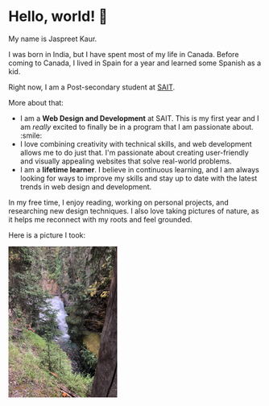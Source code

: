  # Hello, world! 👋
<p>My name is Jaspreet Kaur.</p>
<p>I was born in India, but I have spent most of my life in Canada.
Before coming to Canada, I lived in Spain for a year and learned some Spanish as a kid.</p>
Right now, I am a Post-secondary student at <a href= "https://www.sait.ca/"> SAIT</a>.
<p>More about that:</p>
<ul>
   <li>I am a <strong>Web Design and Development</strong> at SAIT. This is my first year and I am <em>really</em> excited to finally be in a program that I am passionate about. :smile:</li>
   <li>I love combining creativity with technical skills, and web development allows me to do just that. I'm passionate about creating user-friendly and visually appealing websites that solve real-world problems.</li>
   <li>I am a <strong>lifetime learner</strong>. I believe in continuous learning, and I am always looking for ways to improve my skills and stay up to date with the latest trends in web design and development.</li>
</ul>
<p>In my free time, I enjoy reading, working on personal projects, and researching new design techniques. I also love taking pictures of nature, as it helps me reconnect with my roots and feel grounded.</p>
<p>Here is a picture I took:</p>
<img src="Johnston Canyon.jpg" alt="Johnston Canyon" width="216" height="300">